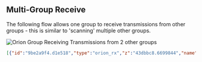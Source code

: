 Multi-Group Receive
-------------------

The following flow allows one group to receive transmissions from other groups - this is similar to 'scanning' multiple other groups.

![Orion Group Receiving Transmissions from 2 other groups](https://github.com/orion-labs/node-red-contrib-orion/raw/master/docs/example-scan.png)

```json
[{"id":"9be2a9f4.d1e518","type":"orion_rx","z":"43dbbc8.6699844","name":"Group A RX","orion_config":"","x":90,"y":240,"wires":[["1b343e95.f243f1"]]},{"id":"1b343e95.f243f1","type":"orion_tx","z":"43dbbc8.6699844","name":"Group C TX","orion_config":"","x":270,"y":240,"wires":[]},{"id":"93480bd2.04a058","type":"orion_rx","z":"43dbbc8.6699844","name":"Group B RX","orion_config":"","x":90,"y":280,"wires":[["1b343e95.f243f1"]]}]
```
